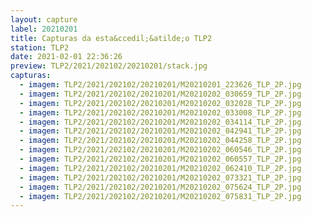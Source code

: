 ```yaml
---
layout: capture
label: 20210201
title: Capturas da esta&ccedil;&atilde;o TLP2
station: TLP2
date: 2021-02-01 22:36:26
preview: TLP2/2021/202102/20210201/stack.jpg
capturas:
  - imagem: TLP2/2021/202102/20210201/M20210201_223626_TLP_2P.jpg
  - imagem: TLP2/2021/202102/20210201/M20210202_030659_TLP_2P.jpg
  - imagem: TLP2/2021/202102/20210201/M20210202_032028_TLP_2P.jpg
  - imagem: TLP2/2021/202102/20210201/M20210202_033008_TLP_2P.jpg
  - imagem: TLP2/2021/202102/20210201/M20210202_034114_TLP_2P.jpg
  - imagem: TLP2/2021/202102/20210201/M20210202_042941_TLP_2P.jpg
  - imagem: TLP2/2021/202102/20210201/M20210202_044258_TLP_2P.jpg
  - imagem: TLP2/2021/202102/20210201/M20210202_060546_TLP_2P.jpg
  - imagem: TLP2/2021/202102/20210201/M20210202_060557_TLP_2P.jpg
  - imagem: TLP2/2021/202102/20210201/M20210202_062410_TLP_2P.jpg
  - imagem: TLP2/2021/202102/20210201/M20210202_073321_TLP_2P.jpg
  - imagem: TLP2/2021/202102/20210201/M20210202_075624_TLP_2P.jpg
  - imagem: TLP2/2021/202102/20210201/M20210202_075831_TLP_2P.jpg
---
```

